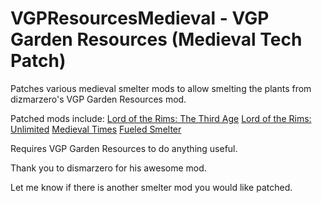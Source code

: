 # VGPResourcesMedieval - VGP Garden Resources (Medieval Tech Patch)

Patches various medieval smelter mods to allow smelting the plants from dizmarzero's VGP Garden Resources mod.

Patched mods include:
<a href="https://steamcommunity.com/sharedfiles/filedetails/?id=1400245220">Lord of the Rims: The Third Age</a>
<a href="https://steamcommunity.com/sharedfiles/filedetails/?id=1402763255">Lord of the Rims: Unlimited</a>
<a href="https://steamcommunity.com/sharedfiles/filedetails/?id=732569232">Medieval Times</a>
<a href="https://steamcommunity.com/sharedfiles/filedetails/?id=1472187898">Fueled Smelter</a>

Requires VGP Garden Resources to do anything useful.

Thank you to dismarzero for his awesome mod.

Let me know if there is another smelter mod you would like patched.